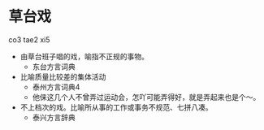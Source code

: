 # 草台戏
co3 tae2 xi5
+ 由草台班子唱的戏，喻指不正规的事物。
  * 东台方言词典
+ 比喻质量比较差的集体活动
  * 泰州方言词典4
  - 他俫这几个人不曾弄过运动会，怎吖可能弄得好，就是弄起来也是个～。
+ 不上档次的戏。比喻所从事的工作或事务不规范、七拼八凑。
  * 泰兴方言辞典
